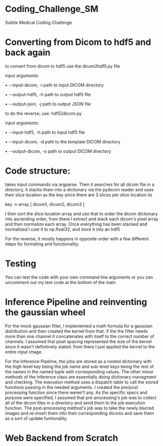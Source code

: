 # Coding_Challenge_SM
Subtle Medical Coding Challenge
# Converting from Dicom to hdf5 and back again
to convert from dicom to hdf5 use the dicom2hdf5.py file

input arguments:

  • --input-dicom, -i path to input DICOM directory
  
  • --output-hdf5, -h path to output hdf5 file
  
  • --output-json, -j path to output JSON file
  
  
to do the reverse, use: hdf52dicom.py

input arguments:

  • --input-hdf5, -h path to input hdf5 file
  
  • --input-dicom, -d path to the template DICOM directory
  
  • --output-dicom, -o path to output DICOM directory

# Code structure:

takes input commands via argparse. Then it searches for all dicom file in a directory, 
it stacks them into a dictionary via the pydicom reader and uses their slice location as the key
since there are 3 slices per slice location its 

key -> array [ dicom1, dicom2, dicom3 ]

I then sort the slice location array and use that to order the dicom dictionary into ascending order, from there I extract
and stack each dicom's pixel array and then normalize each array. Once everything has been stacked and normalized I cast 
it to np.float32, and store it into an hdf5

For the reverse, it mostly happens in opposite order with a few different steps for formating and functionality.

# Testing

You can test the code with your own command line arguments or you can uncomment out my test code at the bottom of the main


# Inference Pipeline and reinventing the gaussian wheel

For the mock gaussian filter, I implemented a math formula for a gaussian distribution and then created the kernel from that.
if the the filter needs more than one channel it concatenates with itself to the correct number of channels. 
I assumed that pixel spacing represented the size of the kernel since it wasn't definitively stated. 
from there I just applied the kernel to the entire input image. 

For the Inference Pipeline, the jobs are stored as a nested
dictionary with the high-level key being the job name and sub-level keys being the rest of the names in the named tuple with 
corresponding values. The other minor methods of the Inference class are essentially doing dictionary managment and checking.
The execution method uses a dispatch table to call the stored functions passing in the needed arguments. I created the 
pre/post processing function since there weren't any. As the specific specs and purpose were specified, I assumed that 
pre-processing's job was to collect all of the dicom files in a directory and send them to the job execution function. The
post-processing method's job was to take the newly blurred images and re-insert them into their corresponding dicoms and
save them as a sort of update funtionality.

# Web Backend from Scratch





